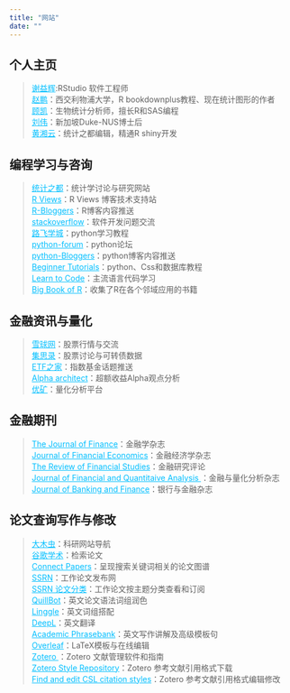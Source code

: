 ```yaml
---
title: "网站"
date: ""
---
```


## 个人主页

> <a href="https://yihui.org/" style="color:#00BFFF;">谢益辉</a>:RStudio 软件工程师 <br> 
  <a href="https://pzhao.org/" style="color:#00BFFF;">赵鹏</a>：西交利物浦大学，R bookdownplus教程、现在统计图形的作者<br> 
  <a href="https://bioinfo-scrounger.com/" style="color:#00BFFF;">顾凯</a>：生物统计分析师，擅长R和SAS编程<br> 
  <a href="https://weiliu.netlify.app/" style="color:#00BFFF;">刘伟</a>：新加坡Duke-NUS博士后<br> 
  <a href="https://xiangyun.rbind.io/" style="color:#00BFFF;">黄湘云</a>：统计之都编辑，精通R shiny开发

## 编程学习与咨询

> <a href="https://cosx.org//" style="color:#00BFFF;">统计之都</a>：统计学讨论与研究网站<br> 
  <a href="https://rviews.rstudio.com/" style="color:#00BFFF;">R Views</a>：R Views 博客技术支持站<br>
  <a href="https://www.r-bloggers.com/" style="color:#00BFFF;">R-Bloggers</a>：R博客内容推送<br> 
  <a href="https://stackoverflow.com/" style="color:#00BFFF;">stackoverflow</a>：软件开发问题交流<br> 
  <a href="http://www.byhy.net/" style="color:#00BFFF;">路飞学城</a>：python学习教程<br>
  <a href="https://python-forum.io/" style="color:#00BFFF;">python-forum</a>：python论坛<br>
  <a href="https://python-bloggers.com/" style="color:#00BFFF;">python-Bloggers</a>：python博客内容推送<br>
  <a href="https://www.begtut.com/python/python-tutorial.html" style="color:#00BFFF;">Beginner Tutorials</a>：python、Css和数据库教程<br>
  <a href="https://www.w3schools.com" style="color:#00BFFF;">Learn to Code</a>：主流语言代码学习<br>
  <a href="https://www.bigbookofr.com/" style="color:#00BFFF;">Big Book of R</a>：收集了R在各个邻域应用的书籍



## 金融资讯与量化

> <a href="https://xueqiu.com/" style="color:#00BFFF;">雪球网</a>：股票行情与交流<br>
  <a href="https://www.jisilu.cn/" style="color:#00BFFF;">集思录</a>：股票讨论与可转债数据<br>
  <a href="http://www.etf.group/" style="color:#00BFFF;">ETF之家</a>：指数基金话题推送<br>
  <a href="https://alphaarchitect.com/category/architect-academic-insights/factor-investing/momentum-investing/" style="color:#00BFFF;">Alpha architect</a>：超额收益Alpha观点分析<br>
  <a href="https://www.joinquant.com/" style="color:#00BFFF;">优矿</a>：量化分析平台

## 金融期刊

> <a href="https://onlinelibrary.wiley.com/journal/15406261" style="color:#00BFFF;">The Journal of Finance</a>：金融学杂志<br>
  <a href="https://www.sciencedirect.com/journal/journal-of-financial-economics" style="color:#00BFFF;">Journal of Financial Economics</a>：金融经济学杂志<br>
  <a href="https://academic.oup.com/rfs/issue" style="color:#00BFFF;">The Review of Financial Studies</a>：金融研究评论<br>
  <a href="https://www.cambridge.org/core/journals/journal-of-financial-and-quantitative-analysis/latest-issue" style="color:#00BFFF;">Journal of Financial and Quantitaive Analysis </a>：金融与量化分析杂志<br>
  <a href="https://www.sciencedirect.com/journal/journal-of-banking-and-finance" style="color:#00BFFF;">Journal of Banking and Finance</a>：银行与金融杂志

## 论文查询写作与修改

> <a href="http://www.4243.net/" style="color:#00BFFF;">大木虫</a>：科研网站导航<br>
  <a href="https://scholar.google.com/" style="color:#00BFFF;">谷歌学术</a>：检索论文<br>
  <a href="https://www.connectedpapers.com/" style="color:#00BFFF;">Connect Papers</a>：呈现搜索关键词相关的论文图谱<br>
  <a href="https://www.ssrn.com/index.cfm/en/" style="color:#00BFFF;">SSRN</a>：工作论文发布网<br>   <a href="https://yjx.netlify.app/2022/05/03/ssrn/" style="color:#00BFFF;">SSRN 论文分类</a>：工作论文按主题分类查看和订阅<br>
  <a href="https://quillbot.com/" style="color:#00BFFF;">QuillBot</a>：英文论文语法词组润色<br>
  <a href="https://www.linggle.com/" style="color:#00BFFF;">Linggle</a>：英文词组搭配<br>
  <a href="https://www.deepl.com/translator" style="color:#00BFFF;">DeepL</a>：英文翻译<br>
  <a href="https://www.phrasebank.manchester.ac.uk/" style="color:#00BFFF;">Academic Phrasebank</a>：英文写作讲解及高级模板句<br>
  <a href="https://www.overleaf.com/" style="color:#00BFFF;">Overleaf</a>：LaTeX模板与在线编辑<br>
  <a href="https://www.zotero.org/" style="color:#00BFFF;">Zotero </a>：Zotero 文献管理软件和指南<br>
  <a href="https://www.zotero.org/styles" style="color:#00BFFF;">Zotero Style Repository</a>：Zotero 参考文献引用格式下载<br>
  <a href="https://editor.citationstyles.org/about/" style="color:#00BFFF;">Find and edit CSL citation styles</a>：Zotero 参考文献引用格式编辑修改
